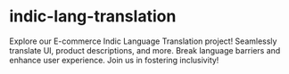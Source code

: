 # indic-lang-translation
Explore our E-commerce Indic Language Translation project! Seamlessly translate UI, product descriptions, and more. Break language barriers and enhance user experience. Join us in fostering inclusivity!
